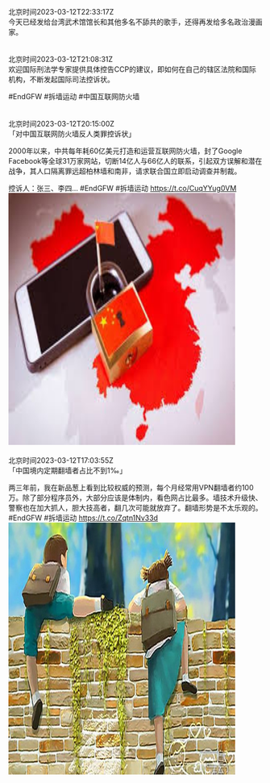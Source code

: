 北京时间2023-03-12T22:33:17Z<br>今天已经发给台湾武术馆馆长和其他多名不舔共的歌手，还得再发给多名政治漫画家。<br><br><br>北京时间2023-03-12T21:08:31Z<br>欢迎国际刑法学专家提供具体控告CCP的建议，即如何在自己的辖区法院和国际机构，不断发起国际司法控诉状。

#EndGFW #拆墙运动 #中国互联网防火墙<br><br><br>北京时间2023-03-12T20:15:00Z<br>「对中国互联网防火墙反人类罪控诉状」

2000年以来，中共每年耗60亿美元打造和运营互联网防火墙，封了Google Facebook等全球31万家网站，切断14亿人与66亿人的联系，引起双方误解和潜在战争，其人口隔离罪远超柏林墙和南非，请求联合国立即启动调查并制裁。

控诉人：张三、李四…
#EndGFW #拆墙运动 https://t.co/CuqYYug0VM<br><img src='/temp/image/2023/w-Month-3/1634890736176091141_0.jpg' width='450' height='500'><br><br>北京时间2023-03-12T17:03:55Z<br>「中国境内定期翻墙者占比不到1‰」

两三年前，我在新品葱上看到比较权威的预测，每个月经常用VPN翻墙者约100万。除了部分程序员外，大部分应该是体制内，看色网占比最多。墙技术升级快、警察也在加大抓人，胆大技高者，翻几次可能就放弃了。翻墙形势是不太乐观的。
#EndGFW #拆墙运动 https://t.co/Zqtn1Nv33d<br><img src='/temp/image/2023/w-Month-3/1634842647063072772_0.jpg' width='450' height='500'><br><br>